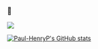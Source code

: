 ### 👋

![](https://komarev.com/ghpvc/?username=Paul-HenryP&color=green&style=for-the-badge&label=Visitors&base=13)

[![Paul-HenryP's GitHub stats](https://github-readme-stats.vercel.app/api?username=Paul-HenryP&show_icons=true&theme=shadow_red)](https://github.com/anuraghazra/github-readme-stats)

<!--
**Paul-HenryP/Paul-HenryP** is a ✨ _special_ ✨ repository because its `README.md` (this file) appears on your GitHub profile.

Here are some ideas to get you started:

- 🔭 I’m currently working on ...
- 🌱 I’m currently learning ...
- 👯 I’m looking to collaborate on ...
- 🤔 I’m looking for help with ...
- 💬 Ask me about ...
- 📫 How to reach me: ...
- 😄 Pronouns: ...
- ⚡ Fun fact: ...
-->
